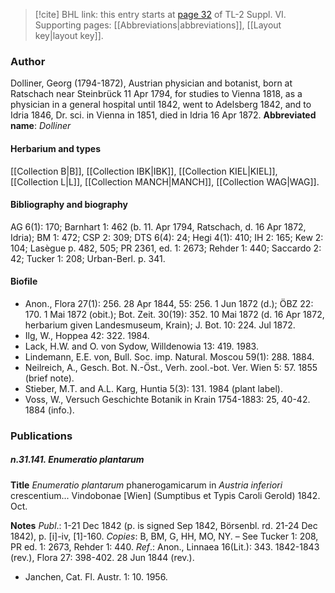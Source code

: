 > [!cite] BHL link: this entry starts at [page 32](https://www.biodiversitylibrary.org/page/33260020) of TL-2 Suppl. VI.
> Supporting pages: [[Abbreviations|abbreviations]], [[Layout key|layout key]].

### Author

Dolliner, Georg (1794-1872), Austrian physician and botanist, born at Ratschach near Steinbrück 11 Apr 1794, for studies to Vienna 1818, as a physician in a general hospital until 1842, went to Adelsberg 1842, and to Idria 1846, Dr. sci. in Vienna in 1851, died in Idria 16 Apr 1872. 
**Abbreviated name**: *Dolliner*

#### Herbarium and types

[[Collection B|B]], [[Collection IBK|IBK]], [[Collection KIEL|KIEL]], [[Collection L|L]], [[Collection MANCH|MANCH]], [[Collection WAG|WAG]].

#### Bibliography and biography

AG 6(1): 170; Barnhart 1: 462 (b. 11. Apr 1794, Ratschach, d. 16 Apr 1872, Idria); BM 1: 472; CSP 2: 309; DTS 6(4): 24; Hegi 4(1): 410; IH 2: 165; Kew 2: 104; Lasègue p. 482, 505; PR 2361, ed. 1: 2673; Rehder 1: 440; Saccardo 2: 42; Tucker 1: 208; Urban-Berl. p. 341.

#### Biofile

- Anon., Flora 27(1): 256. 28 Apr 1844, 55: 256. 1 Jun 1872 (d.); ÖBZ 22: 170. 1 Mai 1872 (obit.); Bot. Zeit. 30(19): 352. 10 Mai 1872 (d. 16 Apr 1872, herbarium given Landesmuseum, Krain); J. Bot. 10: 224. Jul 1872.
- Ilg, W., Hoppea 42: 322. 1984.
- Lack, H.W. and O. von Sydow, Willdenowia 13: 419. 1983.
- Lindemann, E.E. von, Bull. Soc. imp. Natural. Moscou 59(1): 288. 1884.
- Neilreich, A., Gesch. Bot. N.-Öst., Verh. zool.-bot. Ver. Wien 5: 57. 1855 (brief note).
- Stieber, M.T. and A.L. Karg, Huntia 5(3): 131. 1984 (plant label).
- Voss, W., Versuch Geschichte Botanik in Krain 1754-1883: 25, 40-42. 1884 (info.).

### Publications

##### n.31.141. Enumeratio plantarum

**Title**
*Enumeratio plantarum* phanerogamicarum in *Austria inferiori* crescentium... Vindobonae \[Wien\] (Sumptibus et Typis Caroli Gerold) 1842. Oct.

**Notes**
*Publ*.: 1-21 Dec 1842 (p. is signed Sep 1842, Börsenbl. rd. 21-24 Dec 1842), p. \[i\]-iv, \[1\]-160.
*Copies*: B, BM, G, HH, MO, NY. – See Tucker 1: 208, PR ed. 1: 2673, Rehder 1: 440.
*Ref*.: Anon., Linnaea 16(Lit.): 343. 1842-1843 (rev.), Flora 27: 398-402. 28 Jun 1844 (rev.).
- Janchen, Cat. Fl. Austr. 1: 10. 1956.

